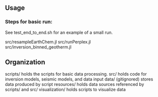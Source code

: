 ## Usage

### Steps for basic run:

See test_end_to_end.sh for an example of a small run. 

src/resampleEarthChem.jl
src/runPerplex.jl
src/inversion_binned_geotherm.jl

## Organization

scripts/ holds the scripts for basic data processing.
src/ holds code for inversion models, seismic models, and data input
data/ (gitignored) stores data produced by script
resources/ holds data sources referenced by scripts/ and src/
visualization/ holds scripts to visualize data
